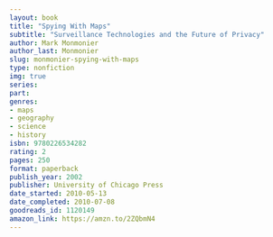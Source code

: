 ```yaml
---
layout: book
title: "Spying With Maps"
subtitle: "Surveillance Technologies and the Future of Privacy"
author: Mark Monmonier
author_last: Monmonier
slug: monmonier-spying-with-maps
type: nonfiction
img: true
series: 
part: 
genres:
- maps
- geography
- science
- history
isbn: 9780226534282
rating: 2
pages: 250
format: paperback
publish_year: 2002
publisher: University of Chicago Press
date_started: 2010-05-13
date_completed: 2010-07-08
goodreads_id: 1120149
amazon_link: https://amzn.to/2ZQbmN4
---
```

